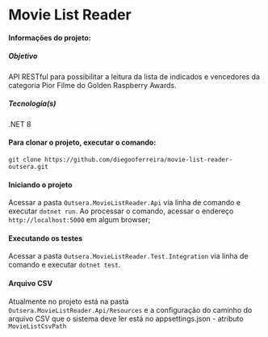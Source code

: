 
# Movie List Reader

#### Informações do projeto:

##### Objetivo
API RESTful para possibilitar a leitura da lista de indicados e vencedores da categoria Pior Filme do Golden Raspberry Awards.

##### Tecnologia(s)

.NET 8

#### Para clonar o projeto, executar o comando:

`git clone https://github.com/diegooferreira/movie-list-reader-outsera.git`

#### Iniciando o projeto

Acessar a pasta `Outsera.MovieListReader.Api` via linha de comando e executar `dotnet run`. Ao processar o comando, acessar o endereço `http://localhost:5000` em algum browser;

#### Executando os testes

Acessar a pasta `Outsera.MovieListReader.Test.Integration` via linha de comando e executar `dotnet test`.

#### Arquivo CSV

Atualmente no projeto está na pasta `Outsera.MovieListReader.Api/Resources` e a configuração do caminho do arquivo CSV que o sistema deve ler está no appsettings.json - atributo `MovieListCsvPath`
